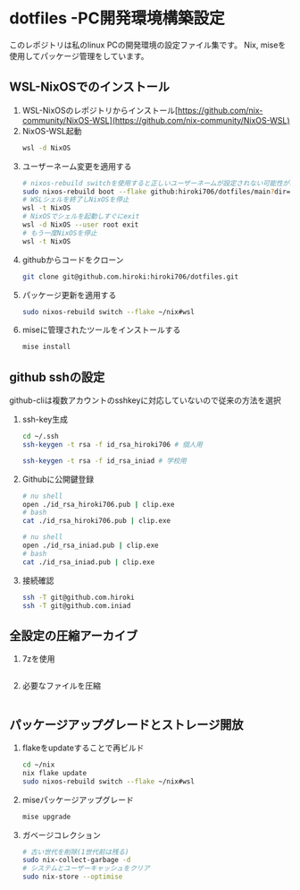 # dotfiles -PC開発環境構築設定
このレポジトリは私のlinux PCの開発環境の設定ファイル集です。
Nix, miseを使用してパッケージ管理をしています。

## WSL-NixOSでのインストール
1. WSL-NixOSのレポジトリからインストール[https://github.com/nix-community/NixOS-WSL](https://github.com/nix-community/NixOS-WSL)
2. NixOS-WSL起動
    ```bash
    wsl -d NixOS
    ```
3. ユーザーネーム変更を適用する
    ```bash
    # nixos-rebuild switchを使用すると正しいユーザーネームが設定されない可能性があります
    sudo nixos-rebuild boot --flake github:hiroki706/dotfiles/main?dir=nix/#wsl
    # WSLシェルを終了しNixOSを停止
    wsl -t NixOS
    # NixOSでシェルを起動しすぐにexit
    wsl -d NixOS --user root exit
    # もう一度NixOSを停止
    wsl -t NixOS
    ```
4. githubからコードをクローン
    ```bash
    git clone git@github.com.hiroki:hiroki706/dotfiles.git
    ```
5. パッケージ更新を適用する
    ```bash
    sudo nixos-rebuild switch --flake ~/nix#wsl
    ```
6. miseに管理されたツールをインストールする
    ```bash
    mise install
    ```


## github sshの設定
github-cliは複数アカウントのsshkeyに対応していないので従来の方法を選択
1. ssh-key生成
    ```bash
    cd ~/.ssh
    ssh-keygen -t rsa -f id_rsa_hiroki706 # 個人用
    ```
    ```bash
    ssh-keygen -t rsa -f id_rsa_iniad # 学校用
    ```
2. Githubに公開鍵登録
    ```sh
    # nu shell
    open ./id_rsa_hiroki706.pub | clip.exe
    # bash 
    cat ./id_rsa_hiroki706.pub | clip.exe
    ```
    ```sh
    # nu shell
    open ./id_rsa_iniad.pub | clip.exe
    # bash 
    cat ./id_rsa_iniad.pub | clip.exe
    ```
3. 接続確認
    ```bash
    ssh -T git@github.com.hiroki
    ssh -T git@github.com.iniad
    ```

## 全設定の圧縮アーカイブ
1. 7zを使用
    ```bash
    
    ```
2. 必要なファイルを圧縮
    ```bash

    ```
## パッケージアップグレードとストレージ開放
1. flakeをupdateすることで再ビルド
    ```bash
    cd ~/nix
    nix flake update
    sudo nixos-rebuild switch --flake ~/nix#wsl
    ```
2. miseパッケージアップグレード
    ```bash
    mise upgrade
    ```
3. ガベージコレクション
    ```bash
    # 古い世代を削除(1世代前は残る)
    sudo nix-collect-garbage -d
    # システムとユーザーキャッシュをクリア
    sudo nix-store --optimise
    ```
